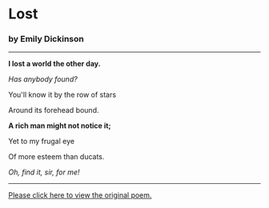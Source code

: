 # Lost 
 
### by Emily Dickinson 
 
* * *
 
**I lost a world the other day.**
 
_Has anybody found?_
    
You'll know it by the row of stars
    
Around its forehead bound.  

 


    
**A rich man might not notice it;**
    
Yet to my frugal eye
    
Of more esteem than ducats.
    
_Oh, find it, sir, for me!_
 
* * *
    
[Please click here to view the original poem.](http://www.public-domain-poetry.com/emily-elizabeth-dickinson/lost-13615)
    

